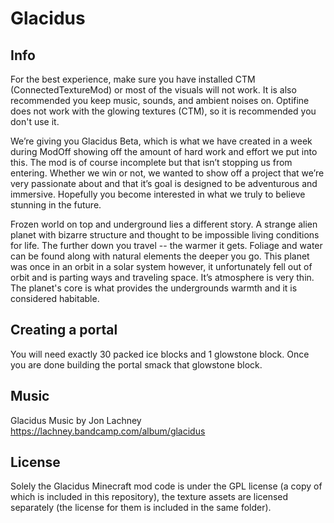 # Glacidus

## Info
For the best experience, make sure you have installed CTM (ConnectedTextureMod) or most of the visuals will not work. It is also recommended you keep music, sounds, and ambient noises on. Optifine does not work with the glowing textures (CTM), so it is recommended you don't use it.

We’re giving you Glacidus Beta, which is what we have created in a week during ModOff showing off the amount of hard work and effort we put into this. The mod is of course incomplete but that isn’t stopping us from entering. Whether we win or not, we wanted to show off a project that we’re very passionate about and that it’s goal is designed to be adventurous and immersive. Hopefully you become interested in what we truly to believe stunning in the future.

Frozen world on top and underground lies a different story. A strange alien planet with bizarre structure and thought to be impossible living conditions for life. The further down you travel -- the warmer it gets. Foliage and water can be found along with natural elements the deeper you go. This planet was once in an orbit in a solar system however, it unfortunately fell out of orbit and is parting ways and traveling space. It’s atmosphere is very thin. The planet's core is what provides the undergrounds warmth and it is considered habitable.

## Creating a portal
You will need exactly 30 packed ice blocks and 1 glowstone block. Once you are done building the portal smack that glowstone block.

## Music
Glacidus Music by Jon Lachney
https://lachney.bandcamp.com/album/glacidus

## License
Solely the Glacidus Minecraft mod code is under the GPL license (a copy of which is included in this repository), the texture assets are licensed separately (the license for them is included in the same folder).
